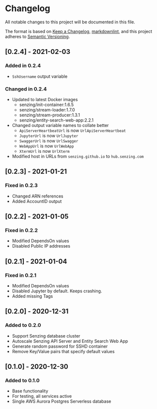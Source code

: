 # Changelog

All notable changes to this project will be documented in this file.

The format is based on [Keep a Changelog](https://keepachangelog.com/en/1.0.0/),
[markdownlint](https://dlaa.me/markdownlint/),
and this project adheres to [Semantic Versioning](https://semver.org/spec/v2.0.0.html).

## [0.2.4] - 2021-02-03

### Added in 0.2.4

- `SshUsername` output variable

### Changed in 0.2.4

- Updated to latest Docker images
  - senzing/init-container:1.6.5
  - senzing/stream-loader:1.7.0
  - senzing/stream-producer:1.3.1
  - senzing/entity-search-web-app:2.2.1
- Changed output variable names to collate better
  - `ApiServerHeartbeatUrl` is now `UrlApiServerHeartbeat`
  - `JupyterUrl` is now `UrlJupyter`
  - `SwaggerUrl` is now `UrlSwagger`
  - `WebAppUrl` is now `UrlWebApp`
  - `XtermUrl` is now `UrlXterm`
- Modified host in URLs from `senzing.github.io` to `hub.senzing.com`

## [0.2.3] - 2021-01-21

### Fixed in 0.2.3

- Changed ARN references
- Added AccountID output

## [0.2.2] - 2021-01-05

### Fixed in 0.2.2

- Modified DependsOn values
- Disabled Public IP addresses

## [0.2.1] - 2021-01-04

### Fixed in 0.2.1

- Modified DependsOn values
- Disabled Jupyter by default.  Keeps crashing.
- Added missing Tags

## [0.2.0] - 2020-12-31

### Added to 0.2.0

- Support Senzing database cluster
- Autoscale Senzing API Server and Entity Search Web App
- Generate random password for SSHD container
- Remove Key/Value pairs that specify default values

## [0.1.0] - 2020-12-30

### Added to 0.1.0

- Base functionality
- For testing, all services active
- Single AWS Aurora Postgres Serverless database
